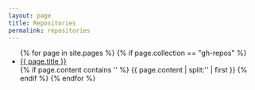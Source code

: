 ```yaml
---
layout: page
title: Repositories
permalink: repositories
---
```

<ul>
    {% for page in site.pages %}
      {% if page.collection == "gh-repos" %}
        <li><a href="{{ page.url }}">{{ page.title }}</a></li>
        {% if page.content contains '<!--more-->' %}
          {{ page.content | split:'<!--more-->' | first }}        
      {% endif %}
    {% endfor %}
</ul>


